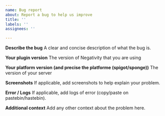 ```yaml
---
name: Bug report
about: Report a bug to help us improve
title: ''
labels: ''
assignees: ''

---
```


**Describe the bug**
A clear and concise description of what the bug is.

**Your plugin version**
The version of Negativity that you are using

**Your platform version (and precise the platforme (spigot/sponge))**
The version of your server

**Screenshots**
If applicable, add screenshots to help explain your problem.

**Error / Logs**
If applicable, add logs of error (copy/paste on pastebin/hastebin).

**Additional context**
Add any other context about the problem here.
